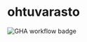 # ohtuvarasto

![GHA workflow badge](https://github.com/Mahlamaki/ohtuvarasto/workflows/CI/badge.svg
)
